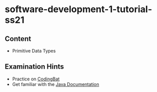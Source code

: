 # software-development-1-tutorial-ss21

## Content
- Primitive Data Types

## Examination Hints
- Practice on [CodingBat](https://codingbat.com/java)
- Get familiar with the [Java Documentation](https://docs.oracle.com/en/java/javase/14/docs/api/index.html)
